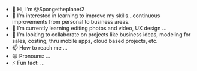 - 👋 Hi, I’m @Spongetheplanet2
- 👀 I’m interested in learning to improve my skills...continuous improvements from personal to business areas.
- 🌱 I’m currently learning editing photos and video, UX design ...
- 💞️ I’m looking to collaborate on projects like business ideas, modeling for sales, costing, thru mobile apps, cloud based projects, etc.
- 📫 How to reach me ...
- 😄 Pronouns: ...
- ⚡ Fun fact: ...

<!---
Spongetheplanet2/Spongetheplanet2 is a ✨ special ✨ repository because its `README.md` (this file) appears on your GitHub profile.
You can click the Preview link to take a look at your changes.
--->
